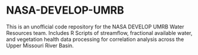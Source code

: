 # NASA-DEVELOP-UMRB
This is an unofficial code repository for the NASA DEVELOP UMRB Water Resources team. Includes R Scripts of streamflow, fractional available water, and vegetation health data processing for correlation analysis across the Upper Missouri River Basin.
